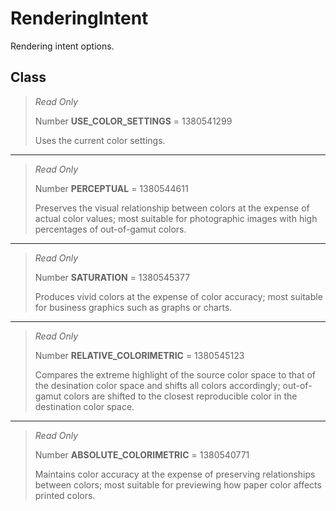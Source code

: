 # RenderingIntent
Rendering intent options.

## Class
> *Read Only* 
> 
> Number **USE_COLOR_SETTINGS** = 1380541299
> 
> Uses the current color settings.
*** 
> *Read Only* 
> 
> Number **PERCEPTUAL** = 1380544611
> 
> Preserves the visual relationship between colors at the expense of actual color values; most suitable for photographic images with high percentages of out-of-gamut colors.
*** 
> *Read Only* 
> 
> Number **SATURATION** = 1380545377
> 
> Produces vivid colors at the expense of color accuracy; most suitable for business graphics such as graphs or charts.
*** 
> *Read Only* 
> 
> Number **RELATIVE_COLORIMETRIC** = 1380545123
> 
> Compares the extreme highlight of the source color space to that of the desination color space and shifts all colors accordingly; out-of-gamut colors are shifted to the closest reproducible color in the destination color space.
*** 
> *Read Only* 
> 
> Number **ABSOLUTE_COLORIMETRIC** = 1380540771
> 
> Maintains color accuracy at the expense of preserving relationships between colors; most suitable for previewing how paper color affects printed colors.

